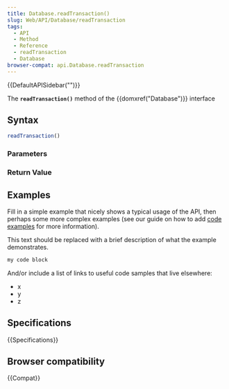 ```yaml
---
title: Database.readTransaction()
slug: Web/API/Database/readTransaction
tags:
  - API
  - Method
  - Reference
  - readTransaction
  - Database
browser-compat: api.Database.readTransaction
---
```

{{DefaultAPISidebar("")}}

The **`readTransaction()`** method of the {{domxref("Database")}} interface 

## Syntax

```js
readTransaction()
```

### Parameters



### Return Value



## Examples

Fill in a simple example that nicely shows a typical usage of the API, then perhaps some more complex examples (see our guide on how to add [code examples](/en-US/docs/MDN/Contribute/Structures/Code_examples) for more information).

This text should be replaced with a brief description of what the example demonstrates.

```js
my code block
```

And/or include a list of links to useful code samples that live elsewhere:

*   x
*   y
*   z

## Specifications

{{Specifications}}

## Browser compatibility

{{Compat}}

